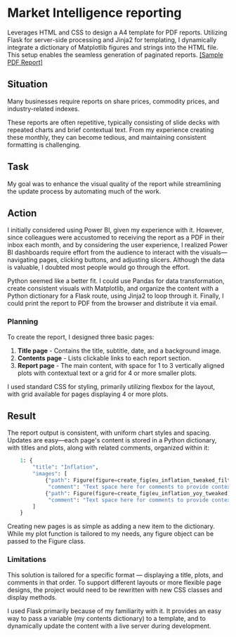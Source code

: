 # Market Intelligence reporting
Leverages HTML and CSS to design a A4 template for PDF reports. Utilizing Flask for server-side processing and Jinja2 for templating, I dynamically integrate a dictionary of Matplotlib figures and strings into the HTML file. This setup enables the seamless generation of paginated reports. [[Sample PDF Report]](https://github.com/davidweatherstone/report_builder/raw/main/Market%20Intelligence%2C%20Cost%20Drivers%20Report%2C%20Aug-24.pdf)
  
## Situation 
Many businesses require reports on share prices, commodity prices, and industry-related indexes. 

These reports are often repetitive, typically consisting of slide decks with repeated charts and brief contextual text. From my experience creating these monthly, they can become tedious, and maintaining consistent formatting is challenging.

## Task
My goal was to enhance the visual quality of the report while streamlining the update process by automating much of the work.

## Action
I initially considered using Power BI, given my experience with it. However, since colleagues were accustomed to receiving the report as a PDF in their inbox each month, and by considering the user experience, I realized Power BI dashboards require effort from the audience to interact with the visuals—navigating pages, clicking buttons, and adjusting slicers. Although the data is valuable, I doubted most people would go through the effort.

Python seemed like a better fit. I could use Pandas for data transformation, create consistent visuals with Matplotlib, and organize the content with a Python dictionary for a Flask route, using Jinja2 to loop through it. Finally, I could print the report to PDF from the browser and distribute it via email.

### Planning
To create the report, I designed three basic pages:

1. **Title page** - Contains the title, subtitle, date, and a background image.
2. **Contents page** - Lists clickable links to each report section.
3. **Report page** - The main content, with space for 1 to 3 vertically aligned plots with contextual text or a grid for 4 or more smaller plots.

I used standard CSS for styling, primarily utilizing flexbox for the layout, with grid available for pages displaying 4 or more plots.

## Result 
The report output is consistent, with uniform chart styles and spacing. Updates are easy—each page's content is stored in a Python dictionary, with titles and plots, along with related comments, organized within it:

```python
    1: {
        "title": "Inflation",
        "images": [
            {"path": Figure(figure=create_fig(eu_inflation_tweaked_filtered)), 
             "comment": "Text space here for comments to provide context"},
            {"path": Figure(figure=create_fig(eu_inflation_yoy_tweaked)), 
             "comment": "Text space here for comments to provide context"}
        ]
    }
```

Creating new pages is as simple as adding a new item to the dictionary. While my plot function is tailored to my needs, any figure object can be passed to the Figure class.

### Limitations
This solution is tailored for a specific format — displaying a title, plots, and comments in that order. To support different layouts or more flexible page designs, the project would need to be rewritten with new CSS classes and display methods.

I used Flask primarily because of my familiarity with it. It provides an easy way to pass a variable (my contents dictionary) to a template, and to dynamically update the content with a live server during development.
